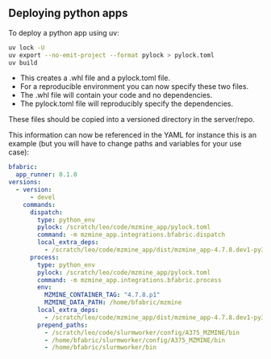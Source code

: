 ## Deploying python apps

To deploy a python app using uv:

```bash
uv lock -U
uv export --no-emit-project --format pylock > pylock.toml
uv build
```

- This creates a .whl file and a pylock.toml file.
- For a reproducible environment you can now specify these two files.
- The .whl file will contain your code and no dependencies.
- The pylock.toml file will reproducibly specify the dependencies.

These files should be copied into a versioned directory in the server/repo.

This information can now be referenced in the YAML for instance this is an example (but you will have to change paths and variables for your use case):

```yaml
bfabric:
  app_runner: 0.1.0
versions:
  - version:
      - devel
    commands:
      dispatch:
        type: python_env
        pylock: /scratch/leo/code/mzmine_app/pylock.toml
        command: -m mzmine_app.integrations.bfabric.dispatch
        local_extra_deps:
          - /scratch/leo/code/mzmine_app/dist/mzmine_app-4.7.8.dev1-py3-none-any.whl
      process:
        type: python_env
        pylock: /scratch/leo/code/mzmine_app/pylock.toml
        command: -m mzmine_app.integrations.bfabric.process
        env:
          MZMINE_CONTAINER_TAG: "4.7.8.p1"
          MZMINE_DATA_PATH: /home/bfabric/mzmine
        local_extra_deps:
          - /scratch/leo/code/mzmine_app/dist/mzmine_app-4.7.8.dev1-py3-none-any.whl
        prepend_paths:
          - /scratch/leo/code/slurmworker/config/A375_MZMINE/bin
          - /home/bfabric/slurmworker/config/A375_MZMINE/bin
          - /home/bfabric/slurmworker/bin
```
